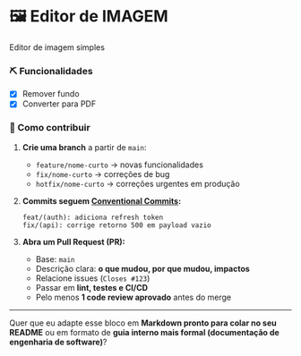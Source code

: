 # 🖼️ Editor de IMAGEM

Editor de imagem simples

### ⛏️ Funcionalidades

- [x] Remover fundo
- [x] Converter para PDF

### 🤝 Como contribuir

1. **Crie uma branch** a partir de `main`:

   - `feature/nome-curto` → novas funcionalidades
   - `fix/nome-curto` → correções de bug
   - `hotfix/nome-curto` → correções urgentes em produção

2. **Commits seguem [Conventional Commits](https://www.conventionalcommits.org/):**

   ```
   feat/(auth): adiciona refresh token
   fix/(api): corrige retorno 500 em payload vazio
   ```

3. **Abra um Pull Request (PR):**

   - Base: `main`
   - Descrição clara: **o que mudou, por que mudou, impactos**
   - Relacione issues (`Closes #123`)
   - Passar em **lint, testes e CI/CD**
   - Pelo menos **1 code review aprovado** antes do merge

---

Quer que eu adapte esse bloco em **Markdown pronto para colar no seu README** ou em formato de **guia interno mais formal (documentação de engenharia de software)**?
